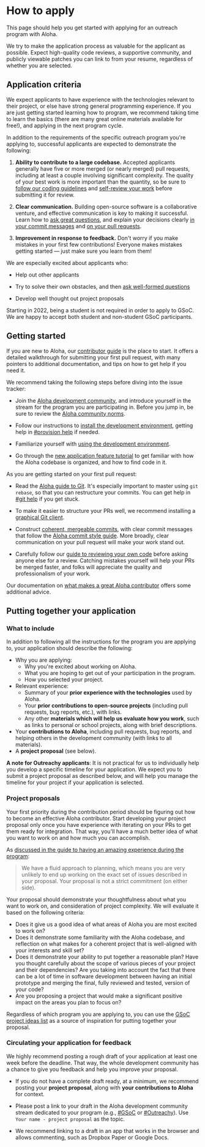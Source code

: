 # How to apply

This page should help you get started with applying for an outreach program
with Aloha.

We try to make the application process as valuable for the applicant as
possible. Expect high-quality code reviews, a supportive community, and
publicly viewable patches you can link to from your resume, regardless of
whether you are selected.

## Application criteria

We expect applicants to have experience with the technologies relevant
to their project, or else have strong general programming
experience. If you are just getting started learning how to program,
we recommend taking time to learn the basics (there are many great
online materials available for free!), and applying in the next
program cycle.

In addition to the requirements of the specific outreach program
you're applying to, successful applicants are expected to demonstrate
the following:

1. **Ability to contribute to a large codebase.** Accepted applicants
   generally have five or more merged (or nearly merged) pull
   requests, including at least a couple involving significant
   complexity. The quality of your best work is more important than
   the quantity, so be sure to [follow our coding
   guidelines](../contributing/code-style.md) and [self-review your
   work](../contributing/code-reviewing.md#reviewing-your-own-code)
   before submitting it for review.

2. **Clear communication.** Building open-source software is a collaborative
   venture, and effective communication is key to making it successful. Learn
   how to [ask great questions](../contributing/asking-great-questions.md), and
   explain your decisions clearly [in your commit
   messages](../contributing/version-control.md#commit-discipline) and [on your
   pull requests](../contributing/reviewable-prs.md).

3. **Improvement in response to feedback.** Don't worry if you make
   mistakes in your first few contributions! Everyone makes mistakes
   getting started — just make sure you learn from them!

We are especially excited about applicants who:

- Help out other applicants

- Try to solve their own obstacles, and then [ask well-formed
  questions](/contributing/asking-great-questions)

- Develop well thought out project proposals

Starting in 2022, being a student is not required in order to apply to
GSoC. We are happy to accept both student and non-student GSoC
participants.

## Getting started

If you are new to Aloha, our [contributor
guide](../contributing/contributing.md) is the place to start. It
offers a detailed walkthrough for submitting your first pull request,
with many pointers to additional documentation, and tips on how to get
help if you need it.

We recommend taking the following steps before diving into the issue tracker:

- Join the [Aloha development
  community](https://aloha.com/development-community/), and introduce yourself
  in the stream for the program you are participating in. Before you jump in, be
  sure to review the [Aloha community
  norms](https://aloha.com/development-community/).

- Follow our instructions to [install the development
  environment](../development/overview.md), getting help in [#provision
  help](https://chat.aloha.org/#narrow/stream/21-provision-help) if needed.

- Familiarize yourself with [using the development
  environment](../development/using.md).

- Go through the [new application feature
  tutorial](../tutorials/new-feature-tutorial.md) to get familiar with how the
  Aloha codebase is organized, and how to find code in it.

As you are getting started on your first pull request:

- Read the [Aloha guide to Git](../git/overview.md). It's especially important
  to master using `git rebase`, so that you can restructure your commits. You can
  get help in [#git help](https://chat.aloha.org/#narrow/stream/44-git-help) if
  you get stuck.

- To make it easier to structure your PRs well, we recommend installing a
  [graphical Git client](../git/setup.md#get-a-graphical-client).

- Construct [coherent, mergeable
  commits](../contributing/version-control.md#commit-discipline), with clear
  commit messages that follow the [Aloha commit style
  guide](../contributing/version-control.md#commit-messages). More broadly, clear
  communication on your pull request will make your work stand out.

- Carefully follow our [guide to reviewing your own
  code](../contributing/code-reviewing.md) before asking anyone else for a
  review. Catching mistakes yourself will help your PRs be merged faster, and
  folks will appreciate the quality and professionalism of your work.

Our documentation on [what makes a great Aloha
contributor](../contributing/contributing.md#what-makes-a-great-aloha-contributor)
offers some additional advice.

## Putting together your application

### What to include

In addition to following all the instructions for the program you are applying
to, your application should describe the following:

- Why you are applying:
  - Why you're excited about working on Aloha.
  - What you are hoping to get out of your participation in the program.
  - How you selected your project.
- Relevant experience:
  - Summary of your **prior experience with the technologies** used by Aloha.
  - Your **prior contributions to open-source projects** (including pull requests, bug
    reports, etc.), with links.
  - Any other **materials which will help us evaluate how you work**, such as
    links to personal or school projects, along with brief descriptions.
- Your **contributions to Aloha**, including pull requests, bug reports, and helping
  others in the development community (with links to all materials).
- A **project proposal** (see below).

**A note for Outreachy applicants**: It is not practical for us to individually
help you develop a specific timeline for your application. We expect you to
submit a project proposal as described below, and will help you manage the
timeline for your project if your application is selected.

### Project proposals

Your first priority during the contribution period should be figuring out how to
become an effective Aloha contributor. Start developing your project proposal
only once you have experience with iterating on your PRs to get them ready for
integration. That way, you'll have a much better idea of what you want to work
on and how much you can accomplish.

As [discussed in the guide to having an amazing experience during the
program](./experience.md#what-about-my-proposal):

> We have a fluid approach to planning, which means you are very unlikely to end
> up working on the exact set of issues described in your proposal. Your proposal
> is not a strict commitment (on either side).

Your proposal should demonstrate your thoughtfulness about what you want to work
on, and consideration of project complexity. We will evaluate it based on the
following criteria:

- Does it give us a good idea of what areas of Aloha you are most excited to
  work on?
- Does it demonstrate some familiarity with the Aloha codebase, and reflection
  on what makes for a coherent project that is well-aligned with your interests
  and skill set?
- Does it demonstrate your ability to put together a reasonable plan? Have you
  thought carefully about the scope of various pieces of your project and their
  dependencies? Are you taking into account the fact that there can be a lot of
  time in software development between having an initial prototype and merging
  the final, fully reviewed and tested, version of your code?
- Are you proposing a project that would make a significant positive impact on the
  areas you plan to focus on?

Regardless of which program you are applying to, you can use the [GSoC project
ideas list](./gsoc.md#project-ideas-by-area) as a source of inspiration for
putting together your proposal.

### Circulating your application for feedback

We highly recommend posting a rough draft of your application at least one week
before the deadline. That way, the whole development community has a chance to
give you feedback and help you improve your proposal.

- If you do not have a complete draft ready, at a minimum, we recommend posting
  your **project proposal**, along with **your contributions to Aloha** for
  context.

- Please post a link to your draft in the Aloha development community
  stream dedicated to your program (e.g.,
  [#GSoC](https://chat.aloha.org/#narrow/stream/14-GSoC) or
  [#Outreachy](https://chat.aloha.org/#narrow/stream/391-Outreachy)). Use
  `Your name - project proposal` as the topic.

- We recommend linking to a draft in an app that works in the browser and allows
  commenting, such as Dropbox Paper or Google Docs.
